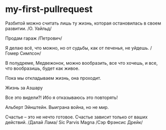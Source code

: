 # my-first-pullrequest

Разбитой можно считать лишь ту жизнь, которая остановилась в своем развитии. /О. Уайльд/

Продам гараж /Петрович/

Я делаю всё, что можно, но от судьбы, как от печенья, не уйдешь. /Гомер Симпсон/

В полудреме, Медвежонок, можно вообразить, все что хочешь, и все, что вообразишь, будет как живое.

Пока мы откладываем жизнь, она проходит.

Жизнь за Азшару

Все это видели?! Ибо я отказываюсь это повторять!

Альберт Эйнштейн. Выиграна война, но не мир.

Счастье – это не нечто готовое. Счастье зависит только от ваших действий. /Далай Лама/
Sic Parvis Magna /Сэр Фрэнсис Дрейк/
